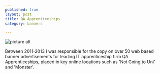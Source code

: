```yaml
---
published: true
layout: post
title: QA Apprenticeships
category: banners

---
```


![picture alt](http://placekitten.com/200/300)







Between 2011-2013 I was responsible for the copy on over 50 web based banner advertisements for leading IT apprenticeship firm QA Apprenticeships, placed in key online locations such as 'Not Going to Uni' and 'Monster'.
